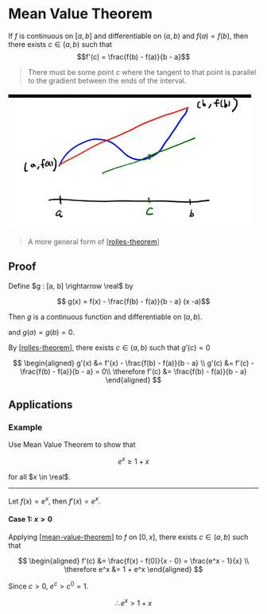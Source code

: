 # Mean Value Theorem

If $f$ is continuous on $[a, b]$ and differentiable on $(a, b)$ and $f(a) = f(b)$, then there exists $c \in (a, b)$ such that
$$f'(c) = \frac{f(b) - f(a)}{b - a}$$

 > There must be some point $c$ where the tangent to that point is parallel to the gradient between the ends of the interval.

![Geometric Meaning](2021-01-25-15-39-16.png) 

 > A more general form of [[rolles-theorem]]

 ## Proof

 Define $g : [a, b] \rightarrow \real$ by

 $$ g(x) = f(x) - \frac{f(b) - f(a)}{b - a} (x -a)$$

Then $g$ is a continuous function and differentiable on $(a, b)$.

 and $g(a) = g(b) = 0$.

 By [[rolles-theorem]], there exists $c \in (a, b)$ such that $g'(c) = 0$

 $$
 \begin{aligned}
   g'(x) &= f'(x) - \frac{f(b) - f(a)}{b - a} \\
   g'(c) &= f'(c) - \frac{f(b) - f(a)}{b - a} = 0\\
   \therefore f'(c) &= \frac{f(b) - f(a)}{b - a}
 \end{aligned}
 $$

 ## Applications
 ### Example

 Use Mean Value Theorem to show that 

 $$ e^x \geq 1 + x $$

 for all $x \in \real$.

----------

 Let $f(x) = e^x$, then $f'(x) = e^x$.

 #### Case 1: $x > 0$

 Applying [[mean-value-theorem]] to $f$ on $[0, x]$, there exists $c \in (a, b)$ such that

 $$ 
 \begin{aligned}
  f'(c) &= \frac{f(x) - f(0)}{x - 0} = \frac{e^x - 1}{x} \\
  \therefore e^x &= 1 + e^x
 \end{aligned}
 $$

Since $c > 0$, $e^c > c^0 = 1$.

$$\therefore e^x > 1 + x$$

[//begin]: # "Autogenerated link references for markdown compatibility"
[rolles-theorem]: rolles-theorem "Rolle's Theorem"
[mean-value-theorem]: mean-value-theorem "Mean Value Theorem"
[//end]: # "Autogenerated link references"
